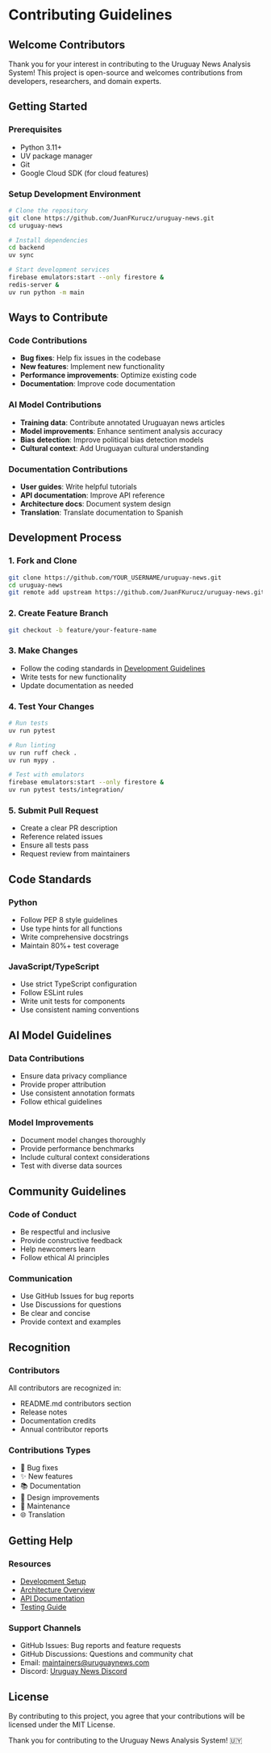 # Contributing Guidelines

## Welcome Contributors

Thank you for your interest in contributing to the Uruguay News Analysis System! This project is open-source and welcomes contributions from developers, researchers, and domain experts.

## Getting Started

### Prerequisites
- Python 3.11+
- UV package manager
- Git
- Google Cloud SDK (for cloud features)

### Setup Development Environment
```bash
# Clone the repository
git clone https://github.com/JuanFKurucz/uruguay-news.git
cd uruguay-news

# Install dependencies
cd backend
uv sync

# Start development services
firebase emulators:start --only firestore &
redis-server &
uv run python -m main
```

## Ways to Contribute

### Code Contributions
- **Bug fixes**: Help fix issues in the codebase
- **New features**: Implement new functionality
- **Performance improvements**: Optimize existing code
- **Documentation**: Improve code documentation

### AI Model Contributions
- **Training data**: Contribute annotated Uruguayan news articles
- **Model improvements**: Enhance sentiment analysis accuracy
- **Bias detection**: Improve political bias detection models
- **Cultural context**: Add Uruguayan cultural understanding

### Documentation Contributions
- **User guides**: Write helpful tutorials
- **API documentation**: Improve API reference
- **Architecture docs**: Document system design
- **Translation**: Translate documentation to Spanish

## Development Process

### 1. Fork and Clone
```bash
git clone https://github.com/YOUR_USERNAME/uruguay-news.git
cd uruguay-news
git remote add upstream https://github.com/JuanFKurucz/uruguay-news.git
```

### 2. Create Feature Branch
```bash
git checkout -b feature/your-feature-name
```

### 3. Make Changes
- Follow the coding standards in [Development Guidelines](../development/guidelines.md)
- Write tests for new functionality
- Update documentation as needed

### 4. Test Your Changes
```bash
# Run tests
uv run pytest

# Run linting
uv run ruff check .
uv run mypy .

# Test with emulators
firebase emulators:start --only firestore &
uv run pytest tests/integration/
```

### 5. Submit Pull Request
- Create a clear PR description
- Reference related issues
- Ensure all tests pass
- Request review from maintainers

## Code Standards

### Python
- Follow PEP 8 style guidelines
- Use type hints for all functions
- Write comprehensive docstrings
- Maintain 80%+ test coverage

### JavaScript/TypeScript
- Use strict TypeScript configuration
- Follow ESLint rules
- Write unit tests for components
- Use consistent naming conventions

## AI Model Guidelines

### Data Contributions
- Ensure data privacy compliance
- Provide proper attribution
- Use consistent annotation formats
- Follow ethical guidelines

### Model Improvements
- Document model changes thoroughly
- Provide performance benchmarks
- Include cultural context considerations
- Test with diverse data sources

## Community Guidelines

### Code of Conduct
- Be respectful and inclusive
- Provide constructive feedback
- Help newcomers learn
- Follow ethical AI principles

### Communication
- Use GitHub Issues for bug reports
- Use Discussions for questions
- Be clear and concise
- Provide context and examples

## Recognition

### Contributors
All contributors are recognized in:
- README.md contributors section
- Release notes
- Documentation credits
- Annual contributor reports

### Contributions Types
- 🐛 Bug fixes
- ✨ New features
- 📚 Documentation
- 🎨 Design improvements
- 🔧 Maintenance
- 🌐 Translation

## Getting Help

### Resources
- [Development Setup](../development/setup.md)
- [Architecture Overview](../architecture/overview.md)
- [API Documentation](../api/rest.md)
- [Testing Guide](../development/testing.md)

### Support Channels
- GitHub Issues: Bug reports and feature requests
- GitHub Discussions: Questions and community chat
- Email: maintainers@uruguaynews.com
- Discord: [Uruguay News Discord](https://discord.gg/uruguaynews)

## License

By contributing to this project, you agree that your contributions will be licensed under the MIT License.

Thank you for contributing to the Uruguay News Analysis System! 🇺🇾 